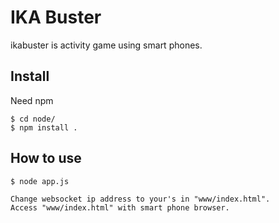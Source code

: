 IKA Buster
===========
ikabuster is activity game using smart phones.

Install
-----
Need npm

    $ cd node/
    $ npm install .
  
How to use
-----

    $ node app.js
    
    Change websocket ip address to your's in "www/index.html".
    Access "www/index.html" with smart phone browser.
